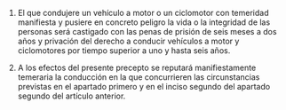 1. El que condujere un vehículo a motor o un ciclomotor con temeridad manifiesta y pusiere en concreto peligro la vida o la integridad de las personas será castigado con las penas de prisión de seis meses a dos años y privación del derecho a conducir vehículos a motor y ciclomotores por tiempo superior a uno y hasta seis años.

2. A los efectos del presente precepto se reputará manifiestamente temeraria la conducción en la que concurrieren las circunstancias previstas en el apartado primero y en el inciso segundo del apartado segundo del artículo anterior.